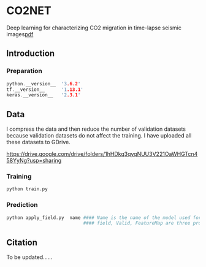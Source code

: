 # CO2NET
Deep learning for characterizing CO2 migration in time-lapse seismic images[pdf](https://www.sciencedirect.com/science/article/abs/pii/S0016236122036304)


## Introduction

<!-- more -->

### Preparation

```c++
python.__version__  '3.6.2'
tf.__version__      '1.13.1'
keras.__version__   '2.3.1'
```


## Data

I compress the data and then reduce the number of validation datasets because validation datasets do not affect the training. I have uploaded all these datasets to GDrive.

https://drive.google.com/drive/folders/1hHDkq3qyqNUU3V221OaWHGTcn458YyNg?usp=sharing

### Training


```python
python train.py
```

### Prediction


```python
python apply_field.py  name #### Name is the name of the model used for prediction 
                            #### field, Valid, FeatureMap are three programs for predicting the field data, the synthetic data, and the Feature Map.
```

## Citation

 To be updated......
